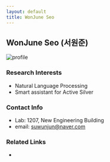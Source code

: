 ```yaml
---
layout: default
title: WonJune Seo
---
```


## WonJune Seo (서원준)
![profile](../assets/img/profile_wonjuneseo.png)

### Research Interests
* Natural Language Processing
* Smart assistant for Active Silver

### Contact Info
* Lab: 1207, New Engineering Building
* email: suwunjun@naver.com

### Related Links
* 

